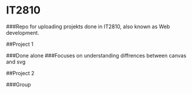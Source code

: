 # IT2810

###Repo for uploading projekts done in IT2810, also known as Web development.

##Project 1

###Done alone
###Focuses on understanding diffrences between canvas and svg

##Project 2

###Group
